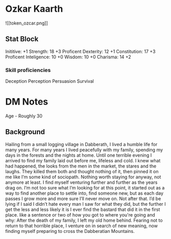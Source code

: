 # Ozkar Kaarth
![[token_ozcar.png]]
## Stat Block
Inititive:          +1
Strength:        18	    +3 Proficent 
Dexterity:       12		+1
Constitution:  17	  +3 Proficent
Inteligence:    10     +0
Wisdom:         10	   +0
Charisma:       14     +2

### Skill proficiencies 
Deception
Perception
Persuasion
Survival

# DM Notes
Age - Roughly 30
## Background
Hailing from a small logging village in Dabberath, I lived a humble life for many years. For many years I lived peacefully with my family, spending my days in the forests and the nights at home. Until one terrible evening I arrived to find my family laid out before me, lifeless and cold. I knew what had happened, the looks from the men in the market, the stares and the laughs. They killed them both and thought nothing of it, then pinned it on me like I’m some kind of sociopath. Nothing worth staying for anyway, not anymore at least. I find myself venturing further and further as the years drag on. I’m not too sure what I’m looking for at this point, it started out as a way to find another place to settle into, find someone new, but as each day passes I grow more and more sure I’ll never move on. Not after that. I’d be lying if I said I didn’t hate every man I saw for what they did, but the further I get the less and less likely it is I ever find the bastard that did it in the first place. like a sentence or two of how you got to where you're going and why: After the death of my family, I left my old home behind. Fearing not to return to that horrible place, I venture on in search of new meaning, now finding myself preparing to cross the Dabberatian Mountains.